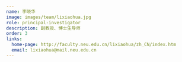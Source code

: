 ```yaml
---
name: 李晓华
image: images/team/lixiaohua.jpg
role: principal-investigator
description: 副教授、博士生导师
order: 3
links:
  home-page: http://faculty.neu.edu.cn/lixiaohua/zh_CN/index.htm
  email: lixiaohua@mail.neu.edu.cn
---
```

